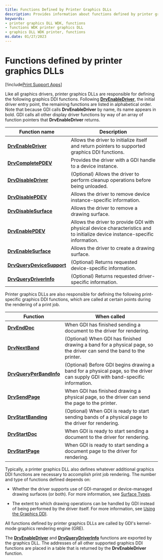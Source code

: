 ```yaml
---
title: Functions Defined by Printer Graphics DLLs
description: Provides information about functions defined by printer graphics DLLs.
keywords:
- printer graphics DLL WDK, functions
- functions WDK printer graphics DLL
- graphics DLL WDK printer, functions
ms.date: 01/27/2023
---
```


# Functions defined by printer graphics DLLs

[!include[Print Support Apps](../includes/print-support-apps.md)]

Like all graphics drivers, printer graphics DLLs are responsible for defining the following graphics DDI functions. Following [**DrvEnableDriver**](/windows/win32/api/winddi/nf-winddi-drvenabledriver), the initial driver entry point, the remaining functions are listed in alphabetical order. Note that because GDI calls **DrvEnableDriver** by name, its name appears in bold. GDI calls all other display driver functions by way of an array of function pointers that **DrvEnableDriver** returns.

| Function name | Description |
|---|---|
| [**DrvEnableDriver**](/windows/win32/api/winddi/nf-winddi-drvenabledriver) | Allows the driver to initialize itself and return pointers to supported graphics DDI functions. |
| [**DrvCompletePDEV**](/windows/win32/api/winddi/nf-winddi-drvcompletepdev) | Provides the driver with a GDI handle to a device instance. |
| [**DrvDisableDriver**](/windows/win32/api/winddi/nf-winddi-drvdisabledriver) | (Optional) Allows the driver to perform cleanup operations before being unloaded. |
| [**DrvDisablePDEV**](/windows/win32/api/winddi/nf-winddi-drvdisablepdev) | Allows the driver to remove device instance-specific information. |
| [**DrvDisableSurface**](/windows/win32/api/winddi/nf-winddi-drvdisablesurface) | Allows the driver to remove a drawing surface. |
| [**DrvEnablePDEV**](/windows/win32/api/winddi/nf-winddi-drvenablepdev) | Allows the driver to provide GDI with physical device characteristics and to initialize device instance-specific information. |
| [**DrvEnableSurface**](/windows/win32/api/winddi/nf-winddi-drvenablesurface) | Allows the driver to create a drawing surface. |
| [**DrvQueryDeviceSupport**](/windows/win32/api/winddi/nf-winddi-drvquerydevicesupport) | (Optional) Returns requested device-specific information. |
| [**DrvQueryDriverInfo**](/windows/win32/api/winddi/nf-winddi-drvquerydriverinfo) | (Optional) Returns requested driver-specific information. |

Printer graphics DLLs are also responsible for defining the following print-specific graphics DDI functions, which are called at certain points during the rendering of a print job.

| Function | When called |
|--|--|
| [**DrvEndDoc**](/windows/win32/api/winddi/nf-winddi-drvenddoc) | When GDI has finished sending a document to the driver for rendering. |
| [**DrvNextBand**](/windows/win32/api/winddi/nf-winddi-drvnextband) | (Optional) When GDI has finished drawing a band for a physical page, so the driver can send the band to the printer. |
| [**DrvQueryPerBandInfo**](/windows/win32/api/winddi/nf-winddi-drvqueryperbandinfo) | (Optional) Before GDI begins drawing a band for a physical page, so the driver can supply GDI with band-specific information. |
| [**DrvSendPage**](/windows/win32/api/winddi/nf-winddi-drvsendpage) | When GDI has finished drawing a physical page, so the driver can send the page to the printer. |
| [**DrvStartBanding**](/windows/win32/api/winddi/nf-winddi-drvstartbanding) | (Optional) When GDI is ready to start sending bands of a physical page to the driver for rendering. |
| [**DrvStartDoc**](/windows/win32/api/winddi/nf-winddi-drvstartdoc) | When GDI is ready to start sending a document to the driver for rendering. |
| [**DrvStartPage**](/windows/win32/api/winddi/nf-winddi-drvstartpage) | When GDI is ready to start sending a document page to the driver for rendering. |

Typically, a printer graphics DLL also defines whatever additional graphics DDI functions are necessary to accomplish print job rendering. The number and type of functions defined depends on:

- Whether the driver supports use of GDI-managed or device-managed drawing surfaces (or both). For more information, see [Surface Types](../display/surface-types.md).

- The extent to which drawing operations can be handled by GDI instead of being performed by the driver itself. For more information, see [Using the Graphics DDI](../display/using-the-graphics-ddi.md).

All functions defined by printer graphics DLLs are called by GDI's kernel-mode graphics rendering engine (GRE).

The [**DrvEnableDriver**](/windows/win32/api/winddi/nf-winddi-drvenabledriver) and [**DrvQueryDriverInfo**](/windows/win32/api/winddi/nf-winddi-drvquerydriverinfo) functions are exported by the graphics DLL. The addresses of all other supported graphics DDI functions are placed in a table that is returned by the **DrvEnableDriver** function.
